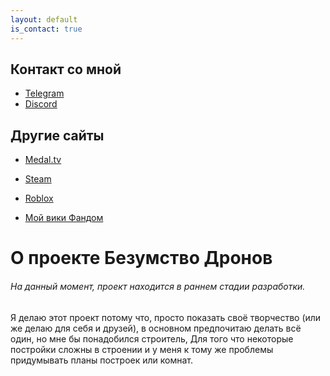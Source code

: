 ```yaml
---
layout: default
is_contact: true
---
```


## Контакт со мной

* [Telegram](https://t.me/Glebun08)
* [Discord](https://discordapp.com/users/805832764438872135)

## Другие сайты

* [Medal.tv](https://medal.tv/ru/u/Gleb_Lisovskiy2008?invite=ur-MSx5SnosMjg1NzMzNjY0LA)
* [Steam](https://steamcommunity.com/id/Glebun08)
* [Roblox](https://www.roblox.com/users/3574577262/profile)

* [Мой вики Фандом](https://the-madness-of-drones.fandom.com/ru/wiki/The_Madness_of_Drones_%D0%92%D0%B8%D0%BA%D0%B8)

# О проекте Безумство Дронов

###### На данный момент, проект находится в раннем стадии разработки.
Я делаю этот проект потому что, просто показать своё творчество (или же делаю для себя и друзей), в основном предпочитаю делать всё один, но мне бы понадобился строитель,
Для того что некоторые постройки сложны в строении и у меня к тому же проблемы придумывать планы построек или комнат. 
######